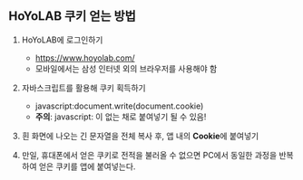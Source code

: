 
## HoYoLAB 쿠키 얻는 방법


1. HoYoLAB에 로그인하기
   - https://www.hoyolab.com/
   - 모바일에서는 삼성 인터넷 외의 브라우저를 사용해야 함


2. 자바스크립트를 활용해 쿠키 획득하기
   - javascript:document.write(document.cookie)
   - **주의**: javascript: 이 없는 채로 붙여넣기 될 수 있음!


3. 흰 화면에 나오는 긴 문자열을 전체 복사 후, 앱 내의 **Cookie**에 붙여넣기


4. 만일, 휴대폰에서 얻은 쿠키로 전적을 불러올 수 없으면 PC에서 동일한 과정을 반복하여 얻은 쿠키를 앱에 붙여넣는다.
